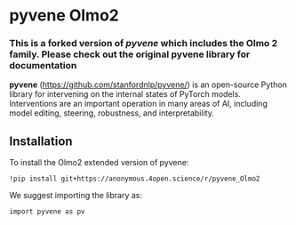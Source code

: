 

# pyvene Olmo2

### This is a forked version of *pyvene* which includes the Olmo 2 family. Please check out the original pyvene library for documentation

**pyvene** (https://github.com/stanfordnlp/pyvene/) is an open-source Python library for intervening on the internal states of
PyTorch models. Interventions are an important operation in many areas of AI, including
model editing, steering, robustness, and interpretability.



## Installation

To install the Olmo2 extended version of pyvene:

```
!pip install git+https://anonymous.4open.science/r/pyvene_Olmo2
```
We suggest importing the library as:

```
import pyvene as pv
```

